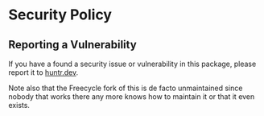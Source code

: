 # Security Policy

## Reporting a Vulnerability

If you have a found a security issue or vulnerability in this package, please report it to [huntr.dev](https://huntr.dev/bounties/disclose).

Note also that the Freecycle fork of this is de facto unmaintained since nobody that works there any more knows how to maintain it or that it even exists.
